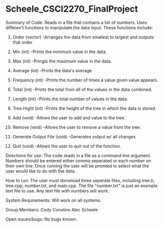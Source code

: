 # Scheele_CSCI2270_FinalProject
Summary of Code:
Reads in a file that contains a list of numbers. Uses differen't functions to manipulate the data input. These functions include: 

1) Order (vector)
  -Arranges the data from smallest to largest and outputs that order

2) Min (int)
  -Prints the minimum value in the data.
  
3) Max (int)
  -Pringts the maximum value in the data.
  
4) Average (int)
  -Prints the data's average
  
5) Frequency (int)
  -Prints the number of times a value given value appears.
  
6) Total (int)
  -Prints the total from all of the values in the data combined.
  
7) Length (int)
  -Prints the total number of values in the data.

8) Tree Hight (int)
  -Prints the height of the tree in which the data is stored.
  
9) Add (void)
  -Allows the user to add and value to the tree.
  
10) Remove (void)
  -Allows the user to remove a value from the tree.

10) Generate Output File (void)
  -Generates output w/ all changes
  
11) Quit (void)
  -Allows the user to quit out of the function.
  
Directions for use:
  The code reads in a file as a command line argument. Numbers should be entered either comma seperated or each number on their own line. Once running the user will be promted to select what the user would like to do with the data.
  
How to run:
  The user must donwload three seperate files, including tree.h, tree.cpp, number.txt, and main.cpp. The file "number.txt" is just an example text file to use. Any text file with numbers will work.


  
System Requirements:
  Will work on all systems.
  
Group Members:
  Cody Constine
  Alec Scheele

Open issues/bugs:
  No bugs known.
  

